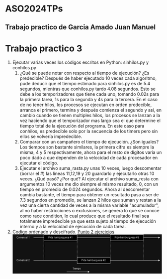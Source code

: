 # ASO2024TPs
## Trabajo practico de Garcia Amado Juan Manuel
# Trabajo practico 3
1) Ejecutar varias veces los códigos escritos en Python: sinhilos.py y conhilos.py
     1. ¿Qué se puede notar con respecto al tiempo de ejecución? ¿Es predecible?
     Después de haber ejecutado 10 veces cada algoritmo, pude deducir que el tiempo estimado para sinhilos.py es de 5.4 segundos, mientras que conhilos.py tardo 4.08 segundos. Esto se debe a los temporizadores que tiene cada uno, tomando 0.02s para la primera tarea, 1s para la segunda y 4s para la tercera. En el caso de no tener hilos, los procesos se ejecutan en orden predecible, arranca el primero, termina y después comienza el segundo y asi, en cambio cuando se tienen multiples hilos, los procesos se lanzan a la vez haciendo que el temporizador mas largo sea el que determine el tiempo total de la ejecución del programa. En este caso para conhilos, es predecible solo por la secuencia de los timers pero sin ellos se volvería impredecible.
     2.  Comparar con un campañero el tiempo de ejecución. ¿Son iguales?
     Los tiempos son bastante similares, la primera cifra es siempre la misma, 4 y 5 respectivamente, ahora para el resto de dígitos varia un poco dado a que dependen de la velocidad de cada procesador en ejecutar el código.
     3. Ejecutar el archivo suma_rasta.py unas 10 veces, luego descomentar (borrar el #) las líneas 11,12,19 y 20 guardarlo y ejecutarlo otras 10 veces. ¿Qué pasó? ¿Por qué?
     Al ejecutar el archivo suma_resta con argumentos 10 veces me dio siempre el mismo resultado, 0, con un tiempo en promedio de 0.024 segundos. Ahora al descomentar cambia bastante, el tiempo para obtener un resultado pasa a ser de 7.3 segundos en promedio, se lanzan 2 hilos que suman y restan a la vez una cierta cantidad de veces a la misma variable "acumulador", al no haber restricciones o exclusiones, se genera lo que se conoce como race condition, lo cual produce que el resultado final sea totalmente impredecible ya que esta sujeto al tiempo de ejecución interno y a la velocidad de ejecución de cada tarea.
2) Codigo ordenado y descifrado. [Punto 2 ejercicios](https://github.com/Meltman98/ASO2024TPs/tree/main/TP3)
   ![imagen punto 2b](TP3/punto2b.png)
